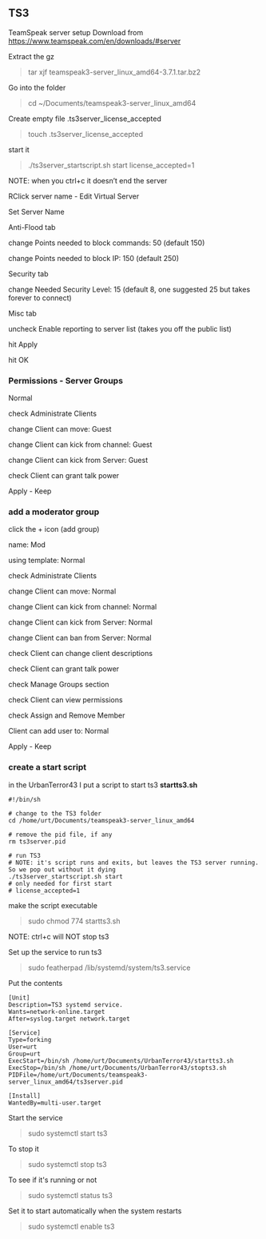## TS3
TeamSpeak server setup
Download from https://www.teamspeak.com/en/downloads/#server

Extract the gz
> tar xjf teamspeak3-server_linux_amd64-3.7.1.tar.bz2

Go into the folder
> cd ~/Documents/teamspeak3-server_linux_amd64

Create empty file .ts3server_license_accepted
> touch .ts3server_license_accepted

start it
> ./ts3server_startscript.sh start license_accepted=1

NOTE: when you ctrl+c it doesn’t end the server

RClick server name - Edit Virtual Server

Set Server Name

Anti-Flood tab

change Points needed to block commands: 50 (default 150)

change Points needed to block IP: 150 (default 250)

Security tab

change Needed Security Level: 15 (default 8, one suggested 25 but takes forever to connect)

Misc tab

uncheck Enable reporting to server list (takes you off the public list)

hit Apply

hit OK


### Permissions - Server Groups

Normal

check Administrate Clients

change Client can move: Guest

change Client can kick from channel: Guest

change Client can kick from Server: Guest

check Client can grant talk power

Apply - Keep


### add a moderator group

click the + icon (add group)

name: Mod

using template: Normal

check Administrate Clients

change Client can move: Normal

change Client can kick from channel: Normal

change Client can kick from Server: Normal

change Client can ban from Server: Normal

check Client can change client descriptions

check Client can grant talk power


check Manage Groups section

check Client can view permissions

check Assign and Remove Member

Client can add user to: Normal

Apply - Keep

### create a start script

in the UrbanTerror43 I put a script to start ts3
**startts3.sh**
```
#!/bin/sh

# change to the TS3 folder
cd /home/urt/Documents/teamspeak3-server_linux_amd64

# remove the pid file, if any
rm ts3server.pid

# run TS3
# NOTE: it's script runs and exits, but leaves the TS3 server running. So we pop out without it dying
./ts3server_startscript.sh start
# only needed for first start
# license_accepted=1

```

make the script executable
> sudo chmod 774 startts3.sh

NOTE: ctrl+c will NOT stop ts3

Set up the service to run ts3
> sudo featherpad /lib/systemd/system/ts3.service

Put the contents
```
[Unit]
Description=TS3 systemd service.
Wants=network-online.target
After=syslog.target network.target

[Service]
Type=forking
User=urt
Group=urt
ExecStart=/bin/sh /home/urt/Documents/UrbanTerror43/startts3.sh
ExecStop=/bin/sh /home/urt/Documents/UrbanTerror43/stopts3.sh
PIDFile=/home/urt/Documents/teamspeak3-server_linux_amd64/ts3server.pid

[Install]
WantedBy=multi-user.target
```

Start the service
> sudo systemctl start ts3

To stop it
> sudo systemctl stop ts3

To see if it's running or not
> sudo systemctl status ts3

Set it to start automatically when the system restarts
> sudo systemctl enable ts3

